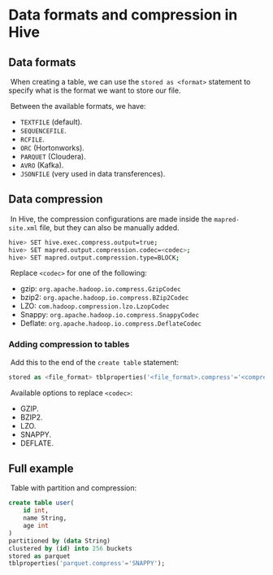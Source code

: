 # Data formats and compression in Hive

## Data formats

​	When creating a table, we can use the `stored as <format>` statement to specify what is the format we want to store our file.

​	Between the available formats, we have:

- `TEXTFILE` (default).
- `SEQUENCEFILE`.
- `RCFILE`.
- `ORC` (Hortonworks).
- `PARQUET` (Cloudera).
- `AVRO` (Kafka).
- `JSONFILE` (very used in data transferences).

## Data compression

​	In Hive, the compression configurations are made inside the `mapred-site.xml` file, but they can also be manually added.

```bash
hive> SET hive.exec.compress.output=true;
hive> SET mapred.output.compression.codec=<codec>;
hive> SET mapred.output.compression.type=BLOCK;
```

​	Replace `<codec>` for one of the following:

- gzip: `org.apache.hadoop.io.compress.GzipCodec`
- bzip2: `org.apache.hadoop.io.compress.BZip2Codec`
- LZO: `com.hadoop.compression.lzo.LzopCodec`
- Snappy: `org.apache.hadoop.io.compress.SnappyCodec`
- Deflate: `org.apache.hadoop.io.compress.DeflateCodec`

### Adding compression to tables

​	Add this to the end of the `create table` statement:

```sql
stored as <file_format> tblproperties('<file_format>.compress'='<compression>');
```

​	Available options to replace `<codec>`:

- GZIP.
- BZIP2.
- LZO.
- SNAPPY.
- DEFLATE.

## Full example

​	Table with partition and compression:

```sql
create table user(
	id int,
    name String,
    age int
)
partitioned by (data String)
clustered by (id) into 256 buckets
stored as parquet
tblproperties('parquet.compress'='SNAPPY');
```
